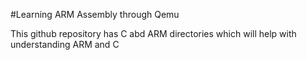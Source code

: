#Learning ARM Assembly through Qemu

This github repository has C abd ARM directories which will help with understanding ARM and C
